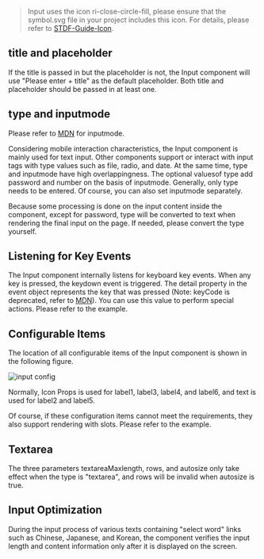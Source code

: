 > Input uses the icon ri-close-circle-fill, please ensure that the symbol.svg file in your project includes this icon. For details, please refer to [STDF-Guide-Icon](https://stdf.design/#/guide/icon).

## title and placeholder

If the title is passed in but the placeholder is not, the Input component will use "Please enter + title" as the default placeholder. Both title and placeholder should be passed in at least one.

## type and inputmode

Please refer to [MDN](https://developer.mozilla.org/en-US/docs/Web/HTML/Global_attributes/inputmode) for inputmode.

Considering mobile interaction characteristics, the Input component is mainly used for text input. Other components support or interact with input tags with type values ​​such as file, radio, and date. At the same time, type and inputmode have high overlappingness. The optional values ​​of type add password and number on the basis of inputmode. Generally, only type needs to be entered. Of course, you can also set inputmode separately.

Because some processing is done on the input content inside the component, except for password, type will be converted to text when rendering the final input on the page. If needed, please convert the type yourself.

## Listening for Key Events

The Input component internally listens for keyboard key events. When any key is pressed, the keydown event is triggered. The detail property in the event object represents the key that was pressed (Note: keyCode is deprecated, refer to [MDN](https://developer.mozilla.org/en-US/docs/Web/API/KeyboardEvent/keyCode)). You can use this value to perform special actions. Please refer to the example.

## Configurable Items

The location of all configurable items of the Input component is shown in the following figure.

<img src="input.jpg" alt="input config" title="输入框配置项">

Normally, Icon Props is used for label1, label3, label4, and label6, and text is used for label2 and label5.

Of course, if these configuration items cannot meet the requirements, they also support rendering with slots. Please refer to the example.

## Textarea

The three parameters textareaMaxlength, rows, and autosize only take effect when the type is "textarea", and rows will be invalid when autosize is true.

## Input Optimization

During the input process of various texts containing "select word" links such as Chinese, Japanese, and Korean, the component verifies the input length and content information only after it is displayed on the screen.
